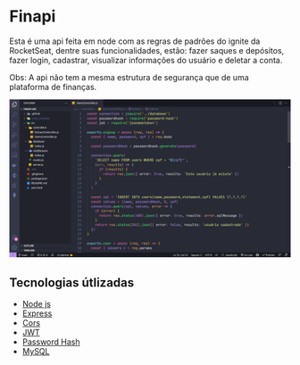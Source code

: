 <h1>Finapi</h1>
<p>Esta é uma api feita em node com as regras de padrões do ignite da RocketSeat, dentre suas funcionalidades, estão: fazer saques e depósitos, fazer login, cadastrar, visualizar informações do usuário e deletar a conta.

Obs: A api não tem a mesma estrutura de segurança que de uma plataforma de finanças.
</p>
<img src="https://github.com/lulucasalves/finapi-api-back/blob/main/.github/img-1.png" />
<br />
<h2>Tecnologias útlizadas</h2>
<ul>
  <li><a href="https://nodejs.org/en/">Node js</a></li>
  <li><a href="https://expressjs.com/">Express</a></li>
  <li>
    <a href="https://developer.mozilla.org/en-US/docs/Web/HTTP/CORS">Cors</a>
  </li>
  <li><a href="https://jwt.io/">JWT</a></li>
  <li><a href="https://yarnpkg.com/package/password-hash">Password Hash</a></li>
  <li><a href="https://www.mysql.com/">MySQL</a></li>
</ul>

